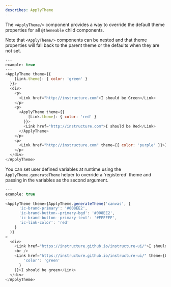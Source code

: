 ```yaml
---
describes: ApplyTheme
---
```


The `<ApplyTheme/>` component provides a way to override the default
theme properties for all `@themeable` child components.

Note that `<ApplyTheme/>` components can be nested and that
theme properties will fall back to the parent theme or the defaults when they are not set.

```js
---
example: true
---
<ApplyTheme theme={{
    [Link.theme]: { color: 'green' }
  }}>
  <div>
    <p>
      <Link href="http://instructure.com">I should be Green</Link>
    </p>
    <p>
      <ApplyTheme theme={{
          [Link.theme]: { color: 'red' }
        }}>
        <Link href="http://instructure.com">I should be Red</Link>
      </ApplyTheme>
    </p>
    <p>
      <Link href="http://instructure.com" theme={{ color: 'purple' }}>I should be Purple</Link>
    </p>
  </div>
</ApplyTheme>
```

You can set user defined variables at runtime using the `ApplyTheme.generateTheme` helper
to override a 'registered' theme and passing in the variables as the second argument.

```js
---
example: true
---
<ApplyTheme theme={ApplyTheme.generateTheme('canvas', {
      'ic-brand-primary': '#008EE2',
      'ic-brand-button--primary-bgd': '#008EE2',
      'ic-brand-button--primary-text': '#FFFFFF',
      'ic-link-color': 'red'
    }
  )}
>
  <div>
    <Link href="https://instructure.github.io/instructure-ui/">I should be red</Link>
    <br />
    <Link href="https://instructure.github.io/instructure-ui/" theme={Link.generateTheme('canvas', {
        'color': 'green'
      }
    )}>I should be green</Link>
  </div>
</ApplyTheme>
```
